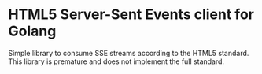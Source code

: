 # HTML5 Server-Sent Events client for Golang

Simple library to consume SSE streams according to the HTML5 standard. This library is premature and does not implement
the full standard.